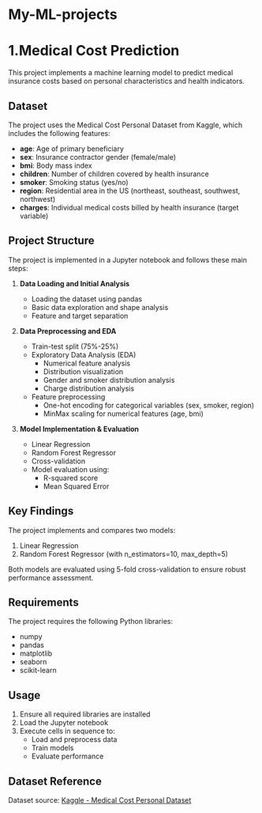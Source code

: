 # My-ML-projects
# 1.Medical Cost Prediction

This project implements a machine learning model to predict medical insurance costs based on personal characteristics and health indicators.

## Dataset

The project uses the Medical Cost Personal Dataset from Kaggle, which includes the following features:

- **age**: Age of primary beneficiary
- **sex**: Insurance contractor gender (female/male)
- **bmi**: Body mass index
- **children**: Number of children covered by health insurance
- **smoker**: Smoking status (yes/no)
- **region**: Residential area in the US (northeast, southeast, southwest, northwest)
- **charges**: Individual medical costs billed by health insurance (target variable)

## Project Structure

The project is implemented in a Jupyter notebook and follows these main steps:

1. **Data Loading and Initial Analysis**
   - Loading the dataset using pandas
   - Basic data exploration and shape analysis
   - Feature and target separation

2. **Data Preprocessing and EDA**
   - Train-test split (75%-25%)
   - Exploratory Data Analysis (EDA)
     - Numerical feature analysis
     - Distribution visualization
     - Gender and smoker distribution analysis
     - Charge distribution analysis
   - Feature preprocessing
     - One-hot encoding for categorical variables (sex, smoker, region)
     - MinMax scaling for numerical features (age, bmi)

3. **Model Implementation & Evaluation**
   - Linear Regression
   - Random Forest Regressor
   - Cross-validation
   - Model evaluation using:
     - R-squared score
     - Mean Squared Error

## Key Findings

The project implements and compares two models:
1. Linear Regression
2. Random Forest Regressor (with n_estimators=10, max_depth=5)

Both models are evaluated using 5-fold cross-validation to ensure robust performance assessment.

## Requirements

The project requires the following Python libraries:
- numpy
- pandas
- matplotlib
- seaborn
- scikit-learn

## Usage

1. Ensure all required libraries are installed
2. Load the Jupyter notebook
3. Execute cells in sequence to:
   - Load and preprocess data
   - Train models
   - Evaluate performance

## Dataset Reference

Dataset source: [Kaggle - Medical Cost Personal Dataset](https://www.kaggle.com/datasets/mirichoi0218/insurance/data)

